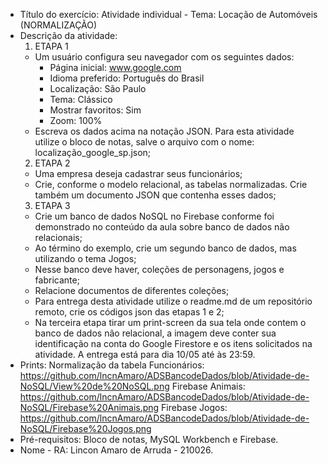 - Título do exercício: 
Atividade individual - Tema: Locação de Automóveis (NORMALIZAÇÃO)
- Descrição da atividade: 
  1. ETAPA 1
    - Um usuário configura seu navegador com os seguintes dados:
        - Página inicial: www.google.com
        - Idioma preferido: Português do Brasil
        - Localização: São Paulo
        - Tema: Clássico
        - Mostrar favoritos: Sim
        - Zoom: 100%
    - Escreva os dados acima na notação JSON. Para esta atividade utilize o bloco de notas, salve o arquivo com o nome: localização_google_sp.json;
  2. ETAPA 2
    - Uma empresa deseja cadastrar seus funcionários;
    - Crie, conforme o modelo relacional, as tabelas normalizadas. Crie também um documento JSON que contenha esses dados;
  3. ETAPA 3
    - Crie um banco de dados NoSQL no Firebase conforme foi demonstrado no conteúdo da aula sobre banco de dados não relacionais;
    - Ao término do exemplo, crie um segundo banco de dados, mas utilizando o tema Jogos;
    - Nesse banco deve haver, coleções de personagens, jogos e fabricante;
    - Relacione documentos de diferentes coleções;
    - Para entrega desta atividade utilize o readme.md de um repositório remoto, crie os códigos json das etapas 1 e 2;
    - Na terceira etapa tirar um print-screen da sua tela onde contem o banco de dados não relacional, a imagem deve conter sua identificação na conta do Google Firestore e os itens solicitados na atividade. A entrega está para dia 10/05 até às 23:59.
- Prints:
      Normalização da tabela Funcionários: https://github.com/lncnAmaro/ADSBancodeDados/blob/Atividade-de-NoSQL/View%20de%20NoSQL.png
      Firebase Animais: https://github.com/lncnAmaro/ADSBancodeDados/blob/Atividade-de-NoSQL/Firebase%20Animais.png
      Firebase Jogos: https://github.com/lncnAmaro/ADSBancodeDados/blob/Atividade-de-NoSQL/Firebase%20Jogos.png
- Pré-requisitos:
Bloco de notas, MySQL Workbench e Firebase.
- Nome - RA:
Lincon Amaro de Arruda - 210026.
